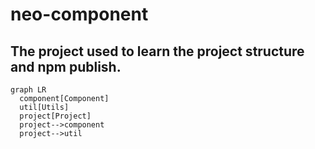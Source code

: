 # neo-component

## The project used to learn the project structure and npm publish.

```mermaid
graph LR
  component[Component]
  util[Utils]
  project[Project]
  project-->component
  project-->util
```
